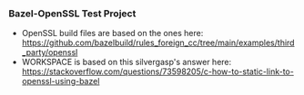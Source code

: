 ### Bazel-OpenSSL Test Project

* OpenSSL build files are based on the ones here: https://github.com/bazelbuild/rules_foreign_cc/tree/main/examples/third_party/openssl
* WORKSPACE is based on this silvergasp's answer here: https://stackoverflow.com/questions/73598205/c-how-to-static-link-to-openssl-using-bazel
